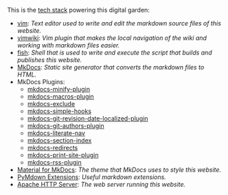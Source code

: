 This is the [tech stack](https://stackshare.io/stacks) powering this digital garden:

* [vim](https://www.vim.org): _Text editor used to write and edit the markdown source files of this website._
* [vimwiki](https://github.com/vimwiki/vimwiki): _Vim plugin that makes the local navigation of the wiki and working with markdown files easier._
* [fish](https://fishshell.com/): _Shell that is used to write and execute the script that builds and publishes this website._
* [MkDocs](https://www.mkdocs.org): _Static site generator that converts the markdown files to HTML._
* MkDocs Plugins:
    * [mkdocs-minify-plugin](https://github.com/byrnereese/mkdocs-minify-plugin)
	* [mkdocs-macros-plugin](https://github.com/fralau/mkdocs_macros_plugin)
    * [mkdocs-exclude](https://github.com/apenwarr/mkdocs-exclude)
    * [mkdocs-simple-hooks](https://github.com/aklajnert/mkdocs-simple-hooks)
    * [mkdocs-git-revision-date-localized-plugin](https://github.com/timvink/mkdocs-git-revision-date-localized-plugin)
    * [mkdocs-git-authors-plugin](https://github.com/timvink/mkdocs-git-authors-plugin)
	* [mkdocs-literate-nav](https://github.com/oprypin/mkdocs-literate-nav)
	* [mkdocs-section-index](https://github.com/oprypin/mkdocs-section-index)
	* [mkdocs-redirects](https://github.com/datarobot/mkdocs-redirects)
	* [mkdocs-print-site-plugin](https://github.com/timvink/mkdocs-print-site-plugin)
	* [mkdocs-rss-plugin](https://guts.github.io/mkdocs-rss-plugin/)
* [Material for MkDocs](https://squidfunk.github.io/mkdocs-material/): _The theme that MkDocs uses to style this website._
* [PyMdown Extensions](https://facelessuser.github.io/pymdown-extensions/): _Useful markdown extensions._
* [Apache HTTP Server](http://httpd.apache.org): _The web server running this website._